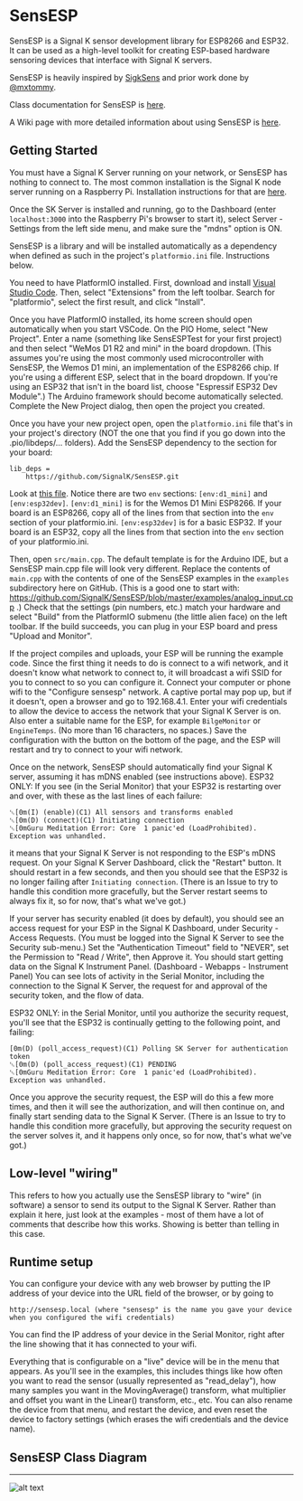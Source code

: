 # SensESP

SensESP is a Signal K sensor development library for ESP8266
and ESP32. It can be used as a high-level toolkit for
creating ESP-based hardware sensoring devices that interface with Signal K
servers.

SensESP is heavily inspired by [SigkSens](https://github.com/mxtommy/SigkSens)
and prior work done by [@mxtommy](https://github.com/mxtommy).

Class documentation for SensESP is [here](http://signalk.org/SensESP/annotated.html).

A Wiki page with more detailed information about using SensESP is [here](https://github.com/SignalK/SensESP/wiki).

## Getting Started

You must have a Signal K Server running on your network, or SensESP has nothing to connect to. The most common installation is the Signal K node server running on a Raspberry Pi. Installation instructions for that are [here](https://github.com/SignalK/signalk-server-node/blob/master/raspberry_pi_installation.md).

Once the SK Server is installed and running, go to the Dashboard (enter `localhost:3000` into the Raspberry Pi's browser to start it), select Server - Settings from the left side menu, and make sure the "mdns" option is ON.

SensESP is a library and will be installed automatically as a dependency when defined as such in the project's
`platformio.ini` file. Instructions below.

You need to have PlatformIO installed. First, download and install [Visual Studio Code](https://code.visualstudio.com/).
Then, select "Extensions" from the left toolbar. Search for "platformio", select the first result, and click "Install".

Once you have PlatformIO installed, its home screen should open automatically when you start VSCode. On the PIO Home,
select "New Project". Enter a name (something like SensESPTest for your first project) and then select "WeMos
D1 R2 and mini" in the board dropdown. (This assumes you're using the most commonly used microcontroller with SensESP,
the Wemos D1 mini, an implementation of the ESP8266 chip. If you're using a different ESP, select that in the 
board dropdown. If you're using an ESP32 that isn't in the board list, choose "Espressif ESP32 Dev Module".)
The Arduino framework should become automatically selected. Complete the New Project dialog, then open the project you created.

Once you have your new project open, open the `platformio.ini` file that's in your project's directory (NOT the one that you find if you go down into the .pio/libdeps/... folders). Add the SensESP dependency to the section for your board:
```
lib_deps =
    https://github.com/SignalK/SensESP.git
```

Look at [this file](https://github.com/SignalK/SensESP/blob/master/platformio.ini). Notice there are two `env` sections: `[env:d1_mini]` and `[env:esp32dev]`. `[env:d1_mini]` is for the Wemos D1 Mini ESP8266. If your board is an ESP8266, copy all of the lines from that section into the `env` section of your platformio.ini. `[env:esp32dev]` is for a basic ESP32. If your board is an ESP32, copy all the lines from that section into the `env` section of your platformio.ini.

Then, open `src/main.cpp`. The default template is for the Arduino IDE, but a SensESP main.cpp file will look very different. Replace the contents of `main.cpp` with the contents of one of the SensESP examples in the `examples` subdirectory here on GitHub. (This is a good one to start with: https://github.com/SignalK/SensESP/blob/master/examples/analog_input.cpp .) Check that the settings (pin numbers, etc.) match your hardware and select "Build" from the PlatformIO submenu (the little alien face) on the left toolbar. If the build succeeds, you can plug in your ESP board and press "Upload and Monitor".

If the project compiles and uploads, your ESP will be running the example code. Since the first thing it needs to do is connect to a wifi network, and it doesn't know what network to connect to, it will broadcast a wifi SSID for you to connect to so you can configure it. Connect your computer or phone wifi to the "Configure sensesp" network. A captive portal may pop up, but if it doesn't, open a browser and go to 192.168.4.1. Enter your wifi credentials to allow the device to access the network that your Signal K Server is on. Also enter a suitable name for the ESP, for example `BilgeMonitor` or `EngineTemps`. (No more than 16 characters, no spaces.) Save the configuration with the button on the bottom of the page, and the ESP will restart and try to connect to your wifi network.

Once on the network, SensESP should automatically find your Signal K server, assuming it has mDNS enabled (see instructions above). ESP32 ONLY: If you see (in the Serial Monitor) that your ESP32 is restarting over and over, with these as the last lines of each failure:
```
␛[0m(I) (enable)(C1) All sensors and transforms enabled
␛[0m(D) (connect)(C1) Initiating connection
␛[0mGuru Meditation Error: Core  1 panic'ed (LoadProhibited). Exception was unhandled.
```
it means that your Signal K Server is not responding to the ESP's mDNS request. On your Signal K Server Dashboard, click the "Restart" button. It should restart in a few seconds, and then you should see that the ESP32 is no longer failing after `Initiating connection`. (There is an Issue to try to handle this condition more gracefully, but the Server restart seems to always fix it, so for now, that's what we've got.)

If your server has security enabled (it does by default), you should see an access request for your ESP in the Signal K Dashboard, under Security - Access Requests. (You must be logged into the Signal K Server to see the Security sub-menu.) Set the "Authentication Timeout" field to "NEVER", set the Permission to "Read / Write", then Approve it. You should start getting data on the Signal K Instrument Panel. (Dashboard - Webapps - Instrument Panel) You can see lots of activity in the Serial Monitor, including the connection to the Signal K Server, the request for and approval of the security token, and the flow of data.

ESP32 ONLY: in the Serial Monitor, until you authorize the security request, you'll see that the ESP32 is continually getting to the following point, and failing:
```
[0m(D) (poll_access_request)(C1) Polling SK Server for authentication token
␛[0m(D) (poll_access_request)(C1) PENDING
␛[0mGuru Meditation Error: Core  1 panic'ed (LoadProhibited). Exception was unhandled.
```
Once you approve the security request, the ESP will do this a few more times, and then it will see the authorization, and will then continue on, and finally start sending data to the Signal K Server. (There is an Issue to try to handle this condition more gracefully, but approving the security request on the server solves it, and it happens only once, so for now, that's what we've got.)

## Low-level "wiring"

This refers to how you actually use the SensESP library to "wire" (in software) a sensor to send its output to the Signal K Server. Rather than explain it here, just look at the examples - most of them have a lot of comments that describe how this works. Showing is better than telling in this case.

## Runtime setup

You can configure your device with any web browser by putting the IP address of your device into the URL field of the browser, or by going to

    http://sensesp.local (where "sensesp" is the name you gave your device when you configured the wifi credentials)

You can find the IP address of your device in the Serial Monitor, right after the line showing that it has connected to your wifi.     


Everything that is configurable on a "live" device will be in the menu that appears. As you'll see in the examples, this includes things like how often you want to read the sensor (usually represented as "read_delay"), how many samples you want in the MovingAverage() transform, what multiplier and offset you want in the Linear() transform, etc., etc. You can also rename the device from that menu, and restart the device, and even reset the device to factory settings (which erases the wifi credentials and the device name).

## SensESP Class Diagram
----------------------------
![alt text](sens_esp_uml.png "UML for SensESP")
